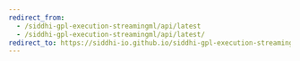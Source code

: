 ```yaml
---
redirect_from:
  - /siddhi-gpl-execution-streamingml/api/latest
  - /siddhi-gpl-execution-streamingml/api/latest/
redirect_to: https://siddhi-io.github.io/siddhi-gpl-execution-streamingml/api/latest/
---
```

